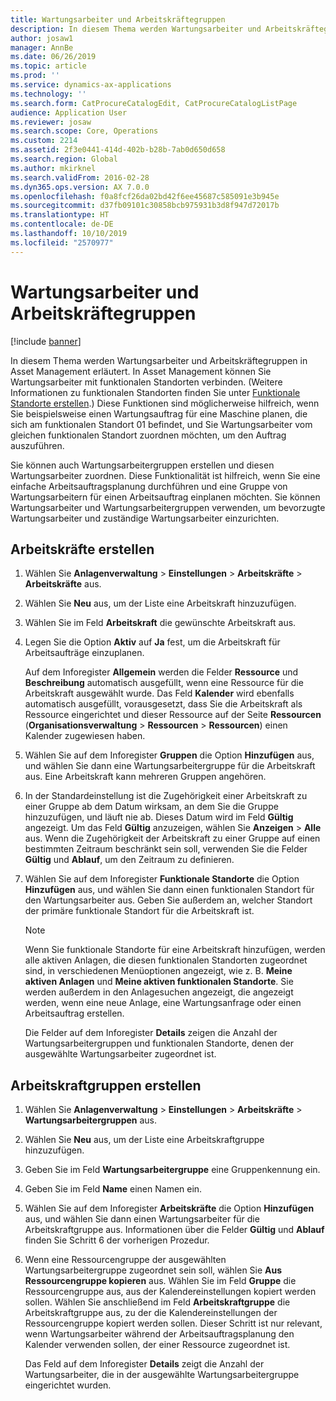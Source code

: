 ```yaml
---
title: Wartungsarbeiter und Arbeitskräftegruppen
description: In diesem Thema werden Wartungsarbeiter und Arbeitskräftegruppen in Asset Management erläutert.
author: josaw1
manager: AnnBe
ms.date: 06/26/2019
ms.topic: article
ms.prod: ''
ms.service: dynamics-ax-applications
ms.technology: ''
ms.search.form: CatProcureCatalogEdit, CatProcureCatalogListPage
audience: Application User
ms.reviewer: josaw
ms.search.scope: Core, Operations
ms.custom: 2214
ms.assetid: 2f3e0441-414d-402b-b28b-7ab0d650d658
ms.search.region: Global
ms.author: mkirknel
ms.search.validFrom: 2016-02-28
ms.dyn365.ops.version: AX 7.0.0
ms.openlocfilehash: f0a8fcf26da02bd42f6ee45687c585091e3b945e
ms.sourcegitcommit: d37fb09101c30858bcb975931b3d8f947d72017b
ms.translationtype: HT
ms.contentlocale: de-DE
ms.lasthandoff: 10/10/2019
ms.locfileid: "2570977"
---
```

# <a name="maintenance-workers-and-worker-groups"></a>Wartungsarbeiter und Arbeitskräftegruppen

[!include [banner](../../includes/banner.md)]

 

In diesem Thema werden Wartungsarbeiter und Arbeitskräftegruppen in Asset Management erläutert. In Asset Management können Sie Wartungsarbeiter mit funktionalen Standorten verbinden. (Weitere Informationen zu funktionalen Standorten finden Sie unter [Funktionale Standorte erstellen](../functional-locations/create-functional-locations.md).) Diese Funktionen sind möglicherweise hilfreich, wenn Sie beispielsweise einen Wartungsauftrag für eine Maschine planen, die sich am funktionalen Standort 01 befindet, und Sie Wartungsarbeiter vom gleichen funktionalen Standort zuordnen möchten, um den Auftrag auszuführen.

Sie können auch Wartungsarbeitergruppen erstellen und diesen Wartungsarbeiter zuordnen. Diese Funktionalität ist hilfreich, wenn Sie eine einfache Arbeitsauftragsplanung durchführen und eine Gruppe von Wartungsarbeitern für einen Arbeitsauftrag einplanen möchten. Sie können Wartungsarbeiter und Wartungsarbeitergruppen verwenden, um bevorzugte Wartungsarbeiter und zuständige Wartungsarbeiter einzurichten. 


## <a name="create-workers"></a>Arbeitskräfte erstellen

1. Wählen Sie **Anlagenverwaltung** \> **Einstellungen** \> **Arbeitskräfte** \> **Arbeitskräfte** aus.
2. Wählen Sie **Neu** aus, um der Liste eine Arbeitskraft hinzuzufügen.
3. Wählen Sie im Feld **Arbeitskraft** die gewünschte Arbeitskraft aus.
4. Legen Sie die Option **Aktiv** auf **Ja** fest, um die Arbeitskraft für Arbeitsaufträge einzuplanen.

    Auf dem Inforegister **Allgemein** werden die Felder **Ressource** und **Beschreibung** automatisch ausgefüllt, wenn eine Ressource für die Arbeitskraft ausgewählt wurde. Das Feld **Kalender** wird ebenfalls automatisch ausgefüllt, vorausgesetzt, dass Sie die Arbeitskraft als Ressource eingerichtet und dieser Ressource auf der Seite **Ressourcen** (**Organisationsverwaltung** \> **Ressourcen** \> **Ressourcen**) einen Kalender zugewiesen haben.

5. Wählen Sie auf dem Inforegister **Gruppen** die Option **Hinzufügen** aus, und wählen Sie dann eine Wartungsarbeitergruppe für die Arbeitskraft aus. Eine Arbeitskraft kann mehreren Gruppen angehören.
6. In der Standardeinstellung ist die Zugehörigkeit einer Arbeitskraft zu einer Gruppe ab dem Datum wirksam, an dem Sie die Gruppe hinzuzufügen, und läuft nie ab. Dieses Datum wird im Feld **Gültig** angezeigt. Um das Feld **Gültig** anzuzeigen, wählen Sie **Anzeigen** \> **Alle** aus. Wenn die Zugehörigkeit der Arbeitskraft zu einer Gruppe auf einen bestimmten Zeitraum beschränkt sein soll, verwenden Sie die Felder **Gültig** und **Ablauf**, um den Zeitraum zu definieren.
7. Wählen Sie auf dem Inforegister **Funktionale Standorte** die Option **Hinzufügen** aus, und wählen Sie dann einen funktionalen Standort für den Wartungsarbeiter aus. Geben Sie außerdem an, welcher Standort der primäre funktionale Standort für die Arbeitskraft ist.

    > [!NOTE]
    > Wenn Sie funktionale Standorte für eine Arbeitskraft hinzufügen, werden alle aktiven Anlagen, die diesen funktionalen Standorten zugeordnet sind, in verschiedenen Menüoptionen angezeigt, wie z. B. **Meine aktiven Anlagen** und **Meine aktiven funktionalen Standorte**. Sie werden außerdem in den Anlagesuchen angezeigt, die angezeigt werden, wenn eine neue Anlage, eine Wartungsanfrage oder einen Arbeitsauftrag erstellen.

    Die Felder auf dem Inforegister **Details** zeigen die Anzahl der Wartungsarbeitergruppen und funktionalen Standorte, denen der ausgewählte Wartungsarbeiter zugeordnet ist.

## <a name="create-worker-groups"></a>Arbeitskraftgruppen erstellen

1. Wählen Sie **Anlagenverwaltung** \> **Einstellungen** \> **Arbeitskräfte** \> **Wartungsarbeitergruppen** aus.
2. Wählen Sie **Neu** aus, um der Liste eine Arbeitskraftgruppe hinzuzufügen.
3. Geben Sie im Feld **Wartungsarbeitergruppe** eine Gruppenkennung ein.
4. Geben Sie im Feld **Name** einen Namen ein.
5. Wählen Sie auf dem Inforegister **Arbeitskräfte** die Option **Hinzufügen** aus, und wählen Sie dann einen Wartungsarbeiter für die Arbeitskraftgruppe aus. Informationen über die Felder **Gültig** und **Ablauf** finden Sie Schritt 6 der vorherigen Prozedur.
6. Wenn eine Ressourcengruppe der ausgewählten Wartungsarbeitergruppe zugeordnet sein soll, wählen Sie **Aus Ressourcengruppe kopieren** aus. Wählen Sie im Feld **Gruppe** die Ressourcengruppe aus, aus der Kalendereinstellungen kopiert werden sollen. Wählen Sie anschließend im Feld **Arbeitskraftgruppe** die Arbeitskraftgruppe aus, zu der die Kalendereinstellungen der Ressourcengruppe kopiert werden sollen. Dieser Schritt ist nur relevant, wenn Wartungsarbeiter während der Arbeitsauftragsplanung den Kalender verwenden sollen, der einer Ressource zugeordnet ist.

    Das Feld auf dem Inforegister **Details** zeigt die Anzahl der Wartungsarbeiter, die in der ausgewählte Wartungsarbeitergruppe eingerichtet wurden.

